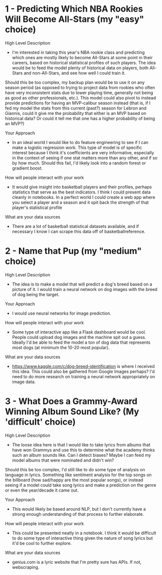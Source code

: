 # 1 - Predicting Which NBA Rookies Will Become All-Stars (my "easy" choice)
High Level Description
* I'm interested in taking this year's NBA rookie class and predicting which ones are mostly likely to become All-Stars at some point in their careers, based on historical statistical profiles of such players. The idea would be to feed the model plenty of historical data on players, both All-Stars and non-All-Stars, and see how well I could train it.

Should this be too complex, my backup plan would be to use it on any season period (as opposed to trying to project data from rookies who often have very inconsistent stats due to lower playing time, generally not being as good as other professionals, etc.). This model could also pivot to instead provide predictions for having an MVP-calibur season instead (that is, if I fed my model the stats from this current (past?) season for Lebron and Giannis, could it give me the probability that either is an MVP based on historical data? Or could it tell me that one has a higher probability of being an MVP?)

Your Approach
* In an ideal world I would like to do feature engineering to see if I can make a logistic regression work. This type of model is of specific interest because I think it's coefficients are very informative, especially in the context of seeing if one stat matters more than any other, and if so by how much. Should this fail, I'd likely look into a random forest or gradient boost.

How will people interact with your work
* It would give insight into basketball players and their profiles, perhaps statistics that serve as the best indicators. I think I could present data cleanly in notebooks. In a perfect world I could create a web app where you select a player and a season and it spit back the strength of that player's statistical profile

What are your data sources
* There are a lot of basketball statistical datasets available, and if necessary I know I can scrape this data off of basketballreference.

# 2 - Name that Pup (my "medium" choice)
High Level Description
* The idea is to make a model that will predict a dog's breed based on a picture of it. I would train a neural network on dog images with the breed of dog being the target.

Your Approach
* I would use neural networks for image prediction.

How will people interact with your work
* Some type of interactive app like a Flask dashboard would be cool. People could upload dog images and the machine spit out a guess. Ideally I'd be able to feed the model a ton of dog data that represents most dogs (at minimum the 10-20 most popular).

What are your data sources
* https://www.kaggle.com/c/dog-breed-identification is where I received this idea. This could also be gathered from Google Images perhaps? I'd need to do more research on training a neural network appropriately on image data.

# 3 - What Does a Grammy-Award Winning Album Sound Like? (My 'difficult' choice)
High Level Description
* The loose idea here is that I would like to take lyrics from albums that have won Grammys and use this to determine what the academy thinks such an album sounds like. Can I detect biases? Maybe I can feed my model albums that were nominated and didn't win?

Should this be too complex, I'd still like to do some type of analysis on language in lyrics. Something like sentiment analysis for the top songs on the billboard (how sad/happy are the most popular songs), or instead seeing if a model could take song lyrics and make a prediction on the genre or even the year/decade it came out.

Your Approach
* This would likely be based around NLP, but I don't currently have a strong enough understanding of that process to further elaborate.

How will people interact with your work
* This could be presented neatly in a notebook. I think it would be difficult to do some type of interactive thing given the nature of song lyrics but it'd be cool to further explore.

What are your data sources
* genius.com is a lyric website that I'm pretty sure has APIs. If not, webscraping.
